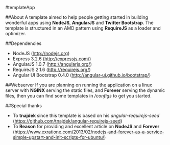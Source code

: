 #templateApp

##About
A template aimed to help people getting started in building wonderful apps using **NodeJS**, **AngularJS** and **Twitter Bootstrap**. The template is structured in an AMD pattern using **RequireJS** as a loader and optimizer. 

##Dependencies
* NodeJS (http://nodejs.org)
* Express 3.2.6 (http://expressjs.com/)
* AngularJS 1.0.7 (http://angularjs.org/)
* RequireJS 2.1.6 (http://requirejs.org/)
* Angular UI Bootstrap 0.4.0 (http://angular-ui.github.io/bootstrap/)

##Webserver
If you are planning on running the application on a linux server with **NGINX** serving the static files, and **Forever** serving the dynamic files, then you can find some templates in */configs* to get you started.

##Special thanks
* To **tnajdek** since this template is based on his *angular-requirejs-seed* (https://github.com/tnajdek/angular-requirejs-seed)
* To **Reason** for providing and excellent article on **NodeJS** and **Forever** (https://www.exratione.com/2013/02/nodejs-and-forever-as-a-service-simple-upstart-and-init-scripts-for-ubuntu/)
